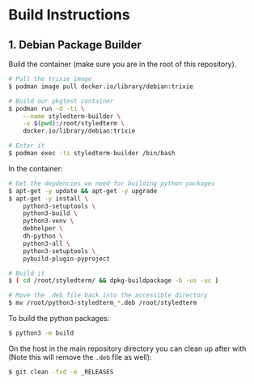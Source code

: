# Build Instructions

## 1. Debian Package Builder

Build the container (make sure you are in the root of this repository).

```sh
# Pull the trixie image
$ podman image pull docker.io/library/debian:trixie

# Build our pkgtest container
$ podman run -d -ti \
    --name styledterm-builder \
    -v $(pwd):/root/styledterm \
    docker.io/library/debian:trixie

# Enter it
$ podman exec -ti styledterm-builder /bin/bash
```

In the container:

```sh
# Get the depdencies we need for building python packages
$ apt-get -y update && apt-get -y upgrade
$ apt-get -y install \
    python3-setuptools \
    python3-build \
    python3-venv \
    debhelper \
    dh-python \
    python3-all \
    python3-setuptools \
    pybuild-plugin-pyproject

# Build it
$ ( cd /root/styledterm/ && dpkg-buildpackage -b -us -uc )

# Move the .deb file back into the accessible directory
$ mv /root/python3-styledterm_*.deb /root/styledterm
```

To build the python packages:

```sh
$ python3 -m build
```

On the host in the main repository directory you can clean up after with 
(Note this will remove the `.deb` file as well):

```sh
$ git clean -fxd -e _RELEASES
```
